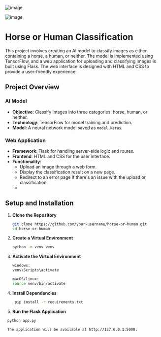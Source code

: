 ![image](https://github.com/user-attachments/assets/272de719-651e-4246-8264-c12b6d9eae5c)

![image](https://github.com/user-attachments/assets/a4a59809-9751-4da6-aa9b-7c5de77f1075)

# Horse or Human Classification

This project involves creating an AI model to classify images as either containing a horse, a human, or neither. The model is implemented using TensorFlow, and a web application for uploading and classifying images is built using Flask. The web interface is designed with HTML and CSS to provide a user-friendly experience.

## Project Overview

### AI Model
- **Objective**: Classify images into three categories: horse, human, or neither.
- **Technology**: TensorFlow for model training and prediction.
- **Model**: A neural network model saved as `model.keras`.

### Web Application
- **Framework**: Flask for handling server-side logic and routes.
- **Frontend**: HTML and CSS for the user interface.
- **Functionality**: 
  - Upload an image through a web form.
  - Display the classification result on a new page.
  - Redirect to an error page if there's an issue with the upload or classification.
  - 
## Setup and Installation

1. **Clone the Repository**
   ```bash
   git clone https://github.com/your-username/horse-or-human.git
   cd horse-or-human

3. **Create a Virtual Environment**
    ```bash
    python -m venv venv
 
4. **Activate the Virtual Environment**
   ```bash
   windows:
   venv\Scripts\activate

   macOS/linux:
   source venv/bin/activate

5. **Install Dependencies**
   ```bash
    pip install -r requirements.txt

7. **Run the Flask Application**
  ```bash
   python app.py

   The application will be available at http://127.0.0.1:5000.
